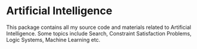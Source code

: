 # Artificial Intelligence
This package contains all my source code and materials related to Artificial Intelligence. Some topics include Search, Constraint Satisfaction Problems,  Logic Systems, Machine Learning etc.
